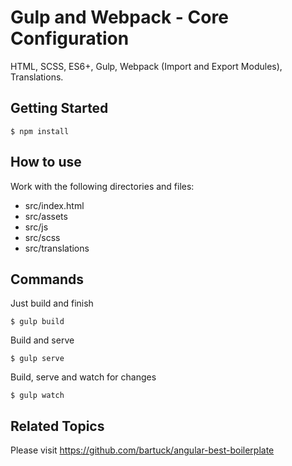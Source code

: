 # Gulp and Webpack - Core Configuration
HTML, SCSS, ES6+, Gulp, Webpack (Import and Export Modules), Translations.

## Getting Started
`$ npm install`

## How to use
Work with the following directories and files:
- src/index.html
- src/assets
- src/js
- src/scss
- src/translations

## Commands
Just build and finish

`$ gulp build`

Build and serve

`$ gulp serve`

Build, serve and watch for changes

`$ gulp watch`

## Related Topics
Please visit https://github.com/bartuck/angular-best-boilerplate
